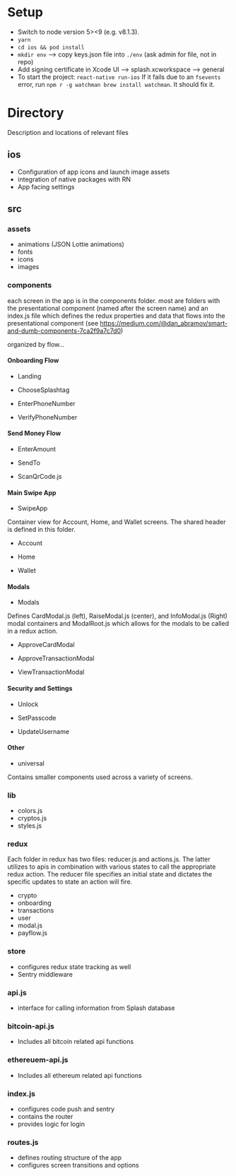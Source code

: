# Setup

- Switch to node version 5><9 (e.g. v8.1.3).
- `yarn`
- `cd ios && pod install`
- `mkdir env` --> copy keys.json file into `./env` (ask admin for file, not in repo)
- Add signing certificate in Xcode UI --> splash.xcworkspace --> general
- To start the project: `react-native run-ios`
  If it fails due to an `fsevents` error, run
  `npm r -g watchman brew install watchman`. It should fix it.

# Directory

Description and locations of relevant files

## ios

- Configuration of app icons and launch image assets
- integration of native packages with RN
- App facing settings

## src

### assets

- animations (JSON Lottie animations)
- fonts
- icons
- images

### components

each screen in the app is in the components folder. most are folders with the presentational component (named after the screen name) and an index.js file which defines the redux properties and data that flows into the presentational component (see https://medium.com/@dan_abramov/smart-and-dumb-components-7ca2f9a7c7d0)

organized by flow...

#### Onboarding Flow

- Landing

- ChooseSplashtag

- EnterPhoneNumber

- VerifyPhoneNumber

#### Send Money Flow

- EnterAmount

- SendTo

- ScanQrCode.js

#### Main Swipe App

- SwipeApp

Container view for Account, Home, and Wallet screens. The shared header is defined in this folder.

- Account

- Home

- Wallet

#### Modals

- Modals

Defines CardModal.js (left), RaiseModal.js (center), and InfoModal.js (Right) modal containers and ModalRoot.js which allows for the modals to be called in a redux action.

- ApproveCardModal
- ApproveTransactionModal

- ViewTransactionModal

#### Security and Settings

- Unlock

- SetPasscode

- UpdateUsername

#### Other

- universal

Contains smaller components used across a variety of screens.

### lib

- colors.js
- cryptos.js
- styles.js

### redux

Each folder in redux has two files: reducer.js and actions.js. The latter utilizes to apis in combination with various states to call the appropriate redux action. The reducer file specifies an initial state and dictates the specific updates to state an action will fire.

- crypto
- onboarding
- transactions
- user
- modal.js
- payflow.js

### store

- configures redux state tracking as well
- Sentry middleware

### api.js

- interface for calling information from Splash database

### bitcoin-api.js

- Includes all bitcoin related api functions

### ethereuem-api.js

- Includes all ethereum related api functions

### index.js

- configures code push and sentry
- contains the router
- provides logic for login

### routes.js

- defines routing structure of the app
- configures screen transitions and options

